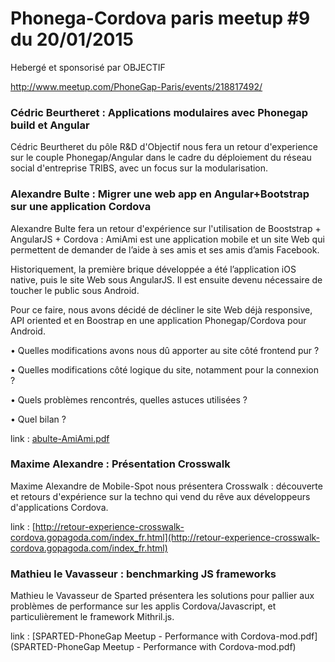 # Phonega-Cordova paris meetup #9 du 20/01/2015

Hebergé et sponsorisé par OBJECTIF

http://www.meetup.com/PhoneGap-Paris/events/218817492/

### Cédric Beurtheret : Applications modulaires avec Phonegap build et Angular

Cédric Beurtheret du pôle R&D d'Objectif nous fera un retour d'experience sur le couple Phonegap/Angular dans le cadre du déploiement du réseau social d'entreprise TRIBS, avec un focus sur la modularisation.

### Alexandre Bulte : Migrer une web app en Angular+Bootstrap sur une application Cordova
Alexandre Bulte fera un retour d'expérience sur l'utilisation de Booststrap + AngularJS + Cordova : AmiAmi est une application mobile et un site Web qui permettent de demander de l’aide à ses amis et ses amis d’amis Facebook.

Historiquement, la première brique développée a été l’application iOS native, puis le site Web sous AngularJS. Il est ensuite devenu nécessaire de toucher le public sous Android.

Pour ce faire, nous avons décidé de décliner le site Web déjà responsive, API oriented et en Boostrap en une application Phonegap/Cordova pour Android.

• Quelles modifications avons nous dû apporter au site côté frontend pur ?

• Quelles modifications côté logique du site, notamment pour la connexion ?

• Quels problèmes rencontrés, quelles astuces utilisées ?

• Quel bilan ?

link : [abulte-AmiAmi.pdf](abulte-AmiAmi.pdf)

### Maxime Alexandre : Présentation Crosswalk
Maxime Alexandre de Mobile-Spot nous présentera Crosswalk : découverte et retours d'expérience sur la techno qui vend du rêve aux développeurs d'applications Cordova.

link : [http://retour-experience-crosswalk-cordova.gopagoda.com/index_fr.html](http://retour-experience-crosswalk-cordova.gopagoda.com/index_fr.html)

### Mathieu le Vavasseur : benchmarking JS frameworks
Mathieu le Vavasseur de Sparted présentera les solutions pour pallier aux problèmes de performance sur les applis Cordova/Javascript, et particulièrement le framework Mithril.js.

link : [SPARTED-PhoneGap Meetup - Performance with Cordova-mod.pdf](SPARTED-PhoneGap Meetup - Performance with Cordova-mod.pdf)

